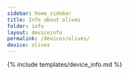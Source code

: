 ```yaml
---
sidebar: home_sidebar
title: Info about olives
folder: info
layout: deviceinfo
permalink: /devices/olives/
device: olives
---
```

{% include templates/device_info.md %}
